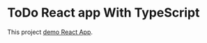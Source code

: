 # ToDo React app With TypeScript

This project [demo React App](https://gmukeria.github.io/todo-app).
